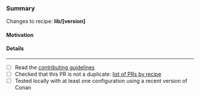 
### Summary
Changes to recipe:  **lib/[version]**

#### Motivation
<!-- Please explain why this PR is needed, if it is a bugfix, please describe the bug or link to an existing issue. -->

#### Details
<!-- Explanation of the changes in the PR - this greatly simplifies the task of the reviewing team! -->


---
- [ ] Read the [contributing guidelines](https://github.com/conan-io/conan-center-index/blob/master/CONTRIBUTING.md)
- [ ] Checked that this PR is not a duplicate: [list of PRs by recipe](https://github.com/conan-io/conan-center-index/discussions/24240)
- [ ] Tested locally with at least one configuration using a recent version of Conan
